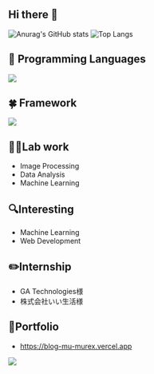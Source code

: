 ## Hi there 👋

![Anurag's GitHub stats](https://github-readme-stats.vercel.app/api?username=Ilekaede&show_icons=true&theme=cobalt)
![Top Langs](https://github-readme-stats.vercel.app/api/top-langs/?username=Ilekaede&layout=compact&theme=cobalt)

## 🌱 Programming Languages

![](https://skillicons.dev/icons?i=python,cpp,js,typescript,java,html,css,ruby)

## 🍀 Framework

![](https://skillicons.dev/icons?i=fastapi,react,nextjs,vuejs)


## 👨‍💻Lab work
- Image Processing
- Data Analysis
- Machine Learning

## 🔍Interesting
- Machine Learning
- Web Development

## ✏️Internship
- GA Technologies様
- 株式会社いい生活様 

## 🌟Portfolio
- https://blog-mu-murex.vercel.app

![](https://komarev.com/ghpvc/?username=Ilekaede&color=blueviolet)

<!--
**Ilekaede/Ilekaede** is a ✨ _special_ ✨ repository because its `README.md` (this file) appears on your GitHub profile.

Here are some ideas to get you started:

- 🔭 I’m currently working on ...
- 🌱 I’m currently learning ...
- 👯 I’m looking to collaborate on ...
- 🤔 I’m looking for help with ...
- 💬 Ask me about ...
- 📫 How to reach me: ...
- 😄 Pronouns: ...
- ⚡ Fun fact: ...
-->

